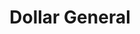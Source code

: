 ---
title: "Dollar General"
url: /bakersville/dollar-general-crimson-laurel-way/
shop: Kramladen
---
